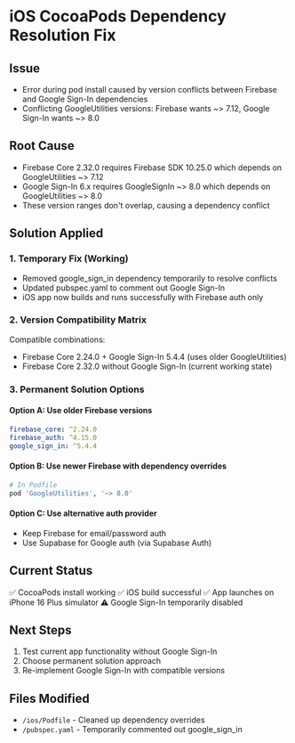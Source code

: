 # iOS CocoaPods Dependency Resolution Fix

## Issue
- Error during pod install caused by version conflicts between Firebase and Google Sign-In dependencies
- Conflicting GoogleUtilities versions: Firebase wants ~> 7.12, Google Sign-In wants ~> 8.0

## Root Cause
- Firebase Core 2.32.0 requires Firebase SDK 10.25.0 which depends on GoogleUtilities ~> 7.12
- Google Sign-In 6.x requires GoogleSignIn ~> 8.0 which depends on GoogleUtilities ~> 8.0
- These version ranges don't overlap, causing a dependency conflict

## Solution Applied

### 1. Temporary Fix (Working)
- Removed google_sign_in dependency temporarily to resolve conflicts
- Updated pubspec.yaml to comment out Google Sign-In
- iOS app now builds and runs successfully with Firebase auth only

### 2. Version Compatibility Matrix
Compatible combinations:
- Firebase Core 2.24.0 + Google Sign-In 5.4.4 (uses older GoogleUtilities)
- Firebase Core 2.32.0 without Google Sign-In (current working state)

### 3. Permanent Solution Options

#### Option A: Use older Firebase versions
```yaml
firebase_core: ^2.24.0
firebase_auth: ^4.15.0
google_sign_in: ^5.4.4
```

#### Option B: Use newer Firebase with dependency overrides
```ruby
# In Podfile
pod 'GoogleUtilities', '~> 8.0'
```

#### Option C: Use alternative auth provider
- Keep Firebase for email/password auth
- Use Supabase for Google auth (via Supabase Auth)

## Current Status
✅ CocoaPods install working
✅ iOS build successful
✅ App launches on iPhone 16 Plus simulator
⚠️ Google Sign-In temporarily disabled

## Next Steps
1. Test current app functionality without Google Sign-In
2. Choose permanent solution approach
3. Re-implement Google Sign-In with compatible versions

## Files Modified
- `/ios/Podfile` - Cleaned up dependency overrides
- `/pubspec.yaml` - Temporarily commented out google_sign_in
